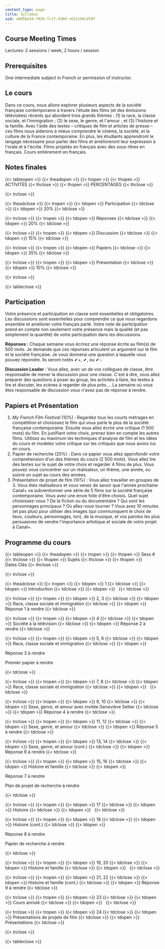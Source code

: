 ```yaml
---
content_type: page
title: Syllabus
uid: e605be34-f02b-fc17-430d-c615194cdf8f
---
```


Course Meeting Times
--------------------

Lectures: 2 sessions / week, 2 hours / session

Prerequisites
-------------

One intermediate subject in French or permission of instructor.

Le cours
--------

Dans ce cours, nous allons explorer plusieurs aspects de la société française contemporaine à travers l'étude des films (et des émissions télévisées) récents qui abordent trois grands thèmes : (1) la race, la classe sociale, et l'immigration ; (2) le sexe, le genre, et l'amour ; et (3) l'histoire et la famille. Avec l'aide des textes – critiques de film et articles de presse – ces films nous aiderons à mieux comprendre le cinéma, la société, et la culture de la France contemporaine. En plus, les étudiants apprendront le langage nécessaire pour parler des films et amélioreront leur expression à l'orale et à l'écrite. Films projetés en français avec des sous-titres en français. Cours entièrement en français.

Notes finales
-------------

{{< tableopen >}}
{{< theadopen >}}
{{< tropen >}}
{{< thopen >}}
ACTIVITÉS
{{< thclose >}}
{{< thopen >}}
PERCENTAGES
{{< thclose >}}

{{< trclose >}}

{{< theadclose >}}
{{< tropen >}}
{{< tdopen >}}
Participation
{{< tdclose >}}
{{< tdopen >}}
20%
{{< tdclose >}}

{{< trclose >}}
{{< tropen >}}
{{< tdopen >}}
Réponses
{{< tdclose >}}
{{< tdopen >}}
20%
{{< tdclose >}}

{{< trclose >}}
{{< tropen >}}
{{< tdopen >}}
Discussion
{{< tdclose >}}
{{< tdopen >}}
15%
{{< tdclose >}}

{{< trclose >}}
{{< tropen >}}
{{< tdopen >}}
Papiers
{{< tdclose >}}
{{< tdopen >}}
35%
{{< tdclose >}}

{{< trclose >}}
{{< tropen >}}
{{< tdopen >}}
Présentation
{{< tdclose >}}
{{< tdopen >}}
10%
{{< tdclose >}}

{{< trclose >}}

{{< tableclose >}}

Participation
-------------

Votre présence et participation en classe sont essentielles et obligatoires. Les discussions sont essentielles pour comprendre ce que nous regardons ensemble et améliorer votre français parlé. Votre note de participation prend en compte non seulement votre présence mais la qualité (et pas simplement la quantité) de votre participation dans les discussions.

**Réponses :** Chaque semaine vous écrirez une réponse écrite au film(s) de 500 mots. Je demande que ces réponses articulent un argument sur le film et la société française. Je vous donnerai une question à laquelle vous pouvez répondre. Ils seront notés ✔+, ✔, ou ✔-.

**Discussion Leader** : Vous allez, avec un de vos collègues de classe, être responsable de mener la discussion pour une classe. C'est à dire, vous allez préparer des questions à poser au group, les activités à faire, les textes à lire et discuter, les scènes à regarder de plus près…. La semaine où vous êtes responsable de discussion vous n'avez pas de réponse à rendre.

Papiers et Présentation
-----------------------

1.  _My French Film Festival_ (10%) : Regardez tous les courts métrages en compétition et choisissez le film qui vous parle le plus de la société française contemporaine. Ensuite vous allez écrire une critique (1 500 mots) du film. En justifiant votre choix, prenez bien en compte les autres films. Utilisez au maximum les techniques d'analyse de film et les idées du cours et modelez votre critique sur les critiques que nous avons lus en cours.
2.  Papier de recherche (25%) : Dans ce papier vous allez approfondir votre comprehension d'un des thèmes du cours (2 500 mots). Vous allez lire des textes sur le sujet de votre choix et regarder 4 films de plus. Vous pouvez vous concentrer sur un réalisateur, un thème, une année, ou suivre un sujet au cours des années.
3.  Présentation de projet de film (10%) : Vous allez travailler en groupes de 3. Vous êtes réalisateurs et vous venez de savoir que l'année prochaine Canal+ va subventionner une série de 5 films sur la société française contemporaine. Vous avez une envie folle d'être choisis. Quel sujet choisissez-vous ? De la fiction ou du documentaire ? Qui sont les personnages principaux ? Où allez-vous tourner ? Vous avez 10 minutes (et pas plus) pour utiliser des images (qui communiquent le choix de lieux, couleurs, personnages, ton), de la musique, et vos paroles les plus persuasives de vendre l'importance artistique et sociale de votre projet à Canal+.

Programme du cours
------------------

{{< tableopen >}}
{{< theadopen >}}
{{< tropen >}}
{{< thopen >}}
Sess #
{{< thclose >}}
{{< thopen >}}
Sujets
{{< thclose >}}
{{< thopen >}}
Dates Clés
{{< thclose >}}

{{< trclose >}}

{{< theadclose >}}
{{< tropen >}}
{{< tdopen >}}
1
{{< tdclose >}}
{{< tdopen >}}
Introduction
{{< tdclose >}}
{{< tdopen >}}
 
{{< tdclose >}}

{{< trclose >}}
{{< tropen >}}
{{< tdopen >}}
2, 3
{{< tdclose >}}
{{< tdopen >}}
Race, classe sociale et immigration
{{< tdclose >}}
{{< tdopen >}}
Réponse 1 à rendre
{{< tdclose >}}

{{< trclose >}}
{{< tropen >}}
{{< tdopen >}}
4
{{< tdclose >}}
{{< tdopen >}}
Société à la télévision
{{< tdclose >}}
{{< tdopen >}}
Réponse 2 à rendre
{{< tdclose >}}

{{< trclose >}}
{{< tropen >}}
{{< tdopen >}}
5, 6
{{< tdclose >}}
{{< tdopen >}}
Race, classe sociale et immigration
{{< tdclose >}}
{{< tdopen >}}


Réponse 3 à rendre

Premier papier à rendre


{{< tdclose >}}

{{< trclose >}}
{{< tropen >}}
{{< tdopen >}}
7, 8
{{< tdclose >}}
{{< tdopen >}}
Race, classe sociale et immigration
{{< tdclose >}}
{{< tdopen >}}
 
{{< tdclose >}}

{{< trclose >}}
{{< tropen >}}
{{< tdopen >}}
9, 10
{{< tdclose >}}
{{< tdopen >}}
Sexe, genre, et amour avec invitée Geneviève Sellier
{{< tdclose >}}
{{< tdopen >}}
Réponse 4 à rendre
{{< tdclose >}}

{{< trclose >}}
{{< tropen >}}
{{< tdopen >}}
11, 12
{{< tdclose >}}
{{< tdopen >}}
Sexe, genre, et amour
{{< tdclose >}}
{{< tdopen >}}
Réponse 5 à rendre
{{< tdclose >}}

{{< trclose >}}
{{< tropen >}}
{{< tdopen >}}
13, 14
{{< tdclose >}}
{{< tdopen >}}
Sexe, genre, et amour (cont.)
{{< tdclose >}}
{{< tdopen >}}
Réponse 6 à rendre
{{< tdclose >}}

{{< trclose >}}
{{< tropen >}}
{{< tdopen >}}
15, 16
{{< tdclose >}}
{{< tdopen >}}
Histoire et famille
{{< tdclose >}}
{{< tdopen >}}


Réponse 7 à rendre

Plan de projet de recherche à rendre 


{{< tdclose >}}

{{< trclose >}}
{{< tropen >}}
{{< tdopen >}}
17
{{< tdclose >}}
{{< tdopen >}}
Histoire
{{< tdclose >}}
{{< tdopen >}}
 
{{< tdclose >}}

{{< trclose >}}
{{< tropen >}}
{{< tdopen >}}
18
{{< tdclose >}}
{{< tdopen >}}
Histoire (cont.)
{{< tdclose >}}
{{< tdopen >}}


Réponse 8 à rendre

Papier de recherche à rendre


{{< tdclose >}}

{{< trclose >}}
{{< tropen >}}
{{< tdopen >}}
19, 20
{{< tdclose >}}
{{< tdopen >}}
Histoire et famille
{{< tdclose >}}
{{< tdopen >}}
 
{{< tdclose >}}

{{< trclose >}}
{{< tropen >}}
{{< tdopen >}}
21, 22
{{< tdclose >}}
{{< tdopen >}}
Histoire et famille (cont.)
{{< tdclose >}}
{{< tdopen >}}
Réponse 9 à rendre
{{< tdclose >}}

{{< trclose >}}
{{< tropen >}}
{{< tdopen >}}
23
{{< tdclose >}}
{{< tdopen >}}
Cours annulé
{{< tdclose >}}
{{< tdopen >}}
 
{{< tdclose >}}

{{< trclose >}}
{{< tropen >}}
{{< tdopen >}}
24
{{< tdclose >}}
{{< tdopen >}}
Présentations de projets de film
{{< tdclose >}}
{{< tdopen >}}
Présentations
{{< tdclose >}}

{{< trclose >}}

{{< tableclose >}}